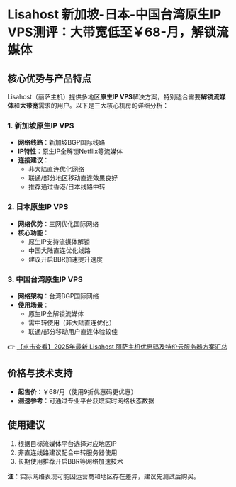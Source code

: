 # Lisahost 新加坡-日本-中国台湾原生IP VPS测评：大带宽低至￥68-月，解锁流媒体

## 核心优势与产品特点

Lisahost（丽萨主机）提供多地区**原生IP VPS**解决方案，特别适合需要**解锁流媒体**和**大带宽**需求的用户。以下是三大核心机房的详细分析：

### 1. 新加坡原生IP VPS
- **网络线路**：新加坡BGP国际线路
- **IP特性**：原生IP全解锁Netflix等流媒体
- **连接建议**：
  - 非大陆直连优化网络
  - 联通/部分地区移动直连效果良好
  - 推荐通过香港/日本线路中转

### 2. 日本原生IP VPS
- **网络优势**：三网优化国际网络
- **核心功能**：
  - 原生IP支持流媒体解锁
  - 中国大陆直连优化线路
  - 建议开启BBR加速提升速度

### 3. 中国台湾原生IP VPS
- **网络架构**：台湾BGP国际网络
- **使用场景**：
  - 原生IP全解锁流媒体
  - 需中转使用（非大陆直连优化）
  - 联通/部分移动用户直连体验较佳

👉 [【点击查看】2025年最新 Lisahost 丽萨主机优惠码及特价云服务器方案汇总](https://bit.ly/lisazhuji)

## 价格与技术支持
- **起售价**：￥68/月（使用9折优惠码更优惠）
- **测速参考**：可通过专业平台获取实时网络状态数据

## 使用建议
1. 根据目标流媒体平台选择对应地区IP
2. 非直连线路建议配合中转服务器使用
3. 长期使用推荐开启BBR等网络加速技术

**注**：实际网络表现可能因运营商和地区存在差异，建议先测试后购买。